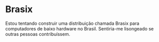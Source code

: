Brasix
======

Estou tentando construir uma distribuição chamada Brasix para computadores de baixo hardware no Brasil. Sentiria-me lisongeado se outras pessoas contribuíssem.
